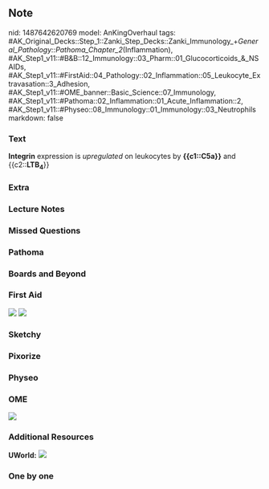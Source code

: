 ## Note
nid: 1487642620769
model: AnKingOverhaul
tags: #AK_Original_Decks::Step_1::Zanki_Step_Decks::Zanki_Immunology_+_General_Pathology::Pathoma_Chapter_2_(Inflammation), #AK_Step1_v11::#B&B::12_Immunology::03_Pharm::01_Glucocorticoids_&_NSAIDs, #AK_Step1_v11::#FirstAid::04_Pathology::02_Inflammation::05_Leukocyte_Extravasation::3_Adhesion, #AK_Step1_v11::#OME_banner::Basic_Science::07_Immunology, #AK_Step1_v11::#Pathoma::02_Inflammation::01_Acute_Inflammation::2, #AK_Step1_v11::#Physeo::08_Immunology::01_Immunology::03_Neutrophils
markdown: false

### Text
<div>
  <b>Integrin</b> expression is <i>upregulated</i> on leukocytes by
  <b>{{c1::C5a}}</b> and {{c2::<b>LTB</b><sub style=
  "font-weight: bold;">4</sub>}}
</div>

### Extra


### Lecture Notes


### Missed Questions


### Pathoma


### Boards and Beyond


### First Aid
<img src="tmpPjipZI.png"> <img src="tmpfkQp4p.png">

### Sketchy


### Pixorize


### Physeo


### OME
<div class="ome-widget">
  <a href=
  "https://onlinemeded.org/spa/immunology?ref=anki"><img src=
  "_OME_AnkiFlashcards_Topic_2.png"></a>
</div>

### Additional Resources
<b>UWorld:</b> <img src="rolling.jpg">

### One by one

